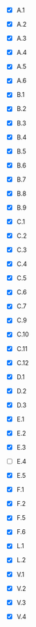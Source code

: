 - [x] A.1
- [x] A.2
- [x] A.3
- [x] A.4
- [x] A.5
- [x] A.6

- [x] B.1
- [x] B.2
- [x] B.3
- [x] B.4
- [x] B.5
- [x] B.6
- [x] B.7
- [x] B.8
- [x] B.9

- [x] C.1
- [x] C.2
- [x] C.3
- [x] C.4
- [x] C.5
- [x] C.6
- [x] C.7
- [x] C.9
- [x] C.10
- [x] C.11
- [x] C.12

- [x] D.1
- [x] D.2
- [x] D.3

- [x] E.1
- [x] E.2
- [x] E.3
- [ ] E.4
- [x] E.5

- [x] F.1
- [x] F.2
- [x] F.5
- [x] F.6

- [x] L.1
- [x] L.2

- [x] V.1
- [x] V.2
- [x] V.3
- [x] V.4